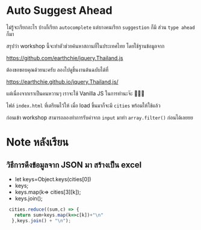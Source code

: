 # Auto Suggest Ahead

ไม่รู้จะเรียกอะไร บ้างก็เรียก `autocomplete` แต่บางคนเรียก `suggestion` ก็มี ส่วน `type ahead` ก็มา

สรุปว่า workshop นี้จะทำตัวช่วยค้นหาสถานที่ในประเทศไทย โดยใช้ฐานข้อมูลจาก

https://github.com/earthchie/jquery.Thailand.js

ต้องขอขอบคุณด้วยนะครับ ลองไปดูชิ้นงานต้นฉบับได้ที่

https://earthchie.github.io/jquery.Thailand.js/

แต่เนื่องจากเราเป็นคนหวานๆ เราจะใช้ Vanilla JS ในการทำนะจ๊ะ 💁🏻‍♀️

ไฟล์ `index.html` ที่เตรียมไว้ให้ เมื่อ load ขึ้นมาก็จะมี `cities` พร้อมให้ใช้แล้ว

ก่อนเข้า workshop สามารถลองทำการรับค่าจาก `input` มาทำ `array.filter()` ก่อนได้เลยยย

# Note หลังเรียน 
## วิธีการดึงข้อมูลจาก JSON มา สร้างเป็น excel
 * let keys=Object.keys(cities[0])
 * keys;
 * keys.map(k=> cities[3][k]);
 * keys.join();
  ```javascript
   cities.reduce((sum,c) => {
   	 return sum+keys.map(k=>c[k])+"\n"
    },keys.join() + "\n");
```
